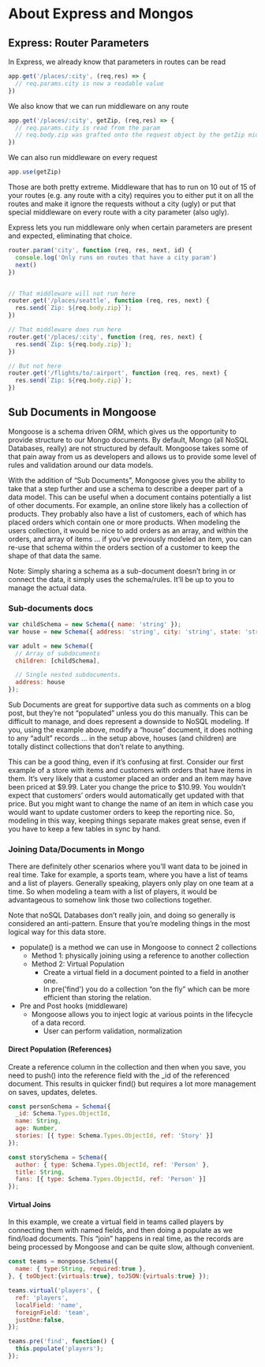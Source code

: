 # About Express and Mongos

## Express: Router Parameters

In Express, we already know that parameters in routes can be read

```javascript
app.get('/places/:city', (req,res) => {
  // req.params.city is now a readable value
})
```

We also know that we can run middleware on any route

```javascript
app.get('/places/:city', getZip, (req,res) => {
  // req.params.city is read from the param
  // req.body.zip was grafted onto the request object by the getZip middleware
})
```

We can also run middleware on every request

```javascript
app.use(getZip)
```

Those are both pretty extreme. Middleware that has to run on 10 out of 15 of your routes (e.g. any route with a city) requires you to either put it on all the routes and make it ignore the requests without a city (ugly) or put that special middleware on every route with a city parameter (also ugly).

Express lets you run middleware only when certain parameters are present and expected, eliminating that choice.

```javascript
router.param('city', function (req, res, next, id) {
  console.log('Only runs on routes that have a city param')
  next()
})


// That middleware will not run here
router.get('/places/seattle', function (req, res, next) {
  res.send(`Zip: ${req.body.zip}`);
})

// That middleware does run here
router.get('/places/:city', function (req, res, next) {
  res.send(`Zip: ${req.body.zip}`);
})

// But not here
router.get('/flights/to/:airport', function (req, res, next) {
  res.send(`Zip: ${req.body.zip}`);
})
```

## Sub Documents in Mongoose

Mongoose is a schema driven ORM, which gives us the opportunity to provide structure to our Mongo documents. By default, Mongo (all NoSQL Databases, really) are not structured by default. Mongoose takes some of that pain away from us as developers and allows us to provide some level of rules and validation around our data models.

With the addition of “Sub Documents”, Mongoose gives you the ability to take that a step further and use a schema to describe a deeper part of a data model. This can be useful when a document contains potentially a list of other documents. For example, an online store likely has a collection of products. They probably also have a list of customers, each of which has placed orders which contain one or more products. When modeling the users collection, it would be nice to add orders as an array, and within the orders, and array of items … if you’ve previously modeled an item, you can re-use that schema within the orders section of a customer to keep the shape of that data the same.

Note: Simply sharing a schema as a sub-document doesn’t bring in or connect the data, it simply uses the schema/rules. It’ll be up to you to manage the actual data.

### Sub-documents docs

```javascript
var childSchema = new Schema({ name: 'string' });
var house = new Schema({ address: 'string', city: 'string', state: 'string' });

var adult = new Schema({
  // Array of subdocuments
  children: [childSchema],

  // Single nested subdocuments.
  address: house
});
```

Sub Documents are great for supportive data such as comments on a blog post, but they’re not “populated” unless you do this manually. This can be difficult to manage, and does represent a downside to NoSQL modeling. If you, using the example above, modify a “house” document, it does nothing to any “adult” records … in the setup above, houses (and children) are totally distinct collections that don’t relate to anything.

This can be a good thing, even if it’s confusing at first. Consider our first example of a store with items and customers with orders that have items in them. It’s very likely that a customer placed an order and an item may have been priced at $9.99. Later you change the price to $10.99. You wouldn’t expect that customers’ orders would automatically get updated with that price. But you might want to change the name of an item in which case you would want to update customer orders to keep the reporting nice. So, modeling in this way, keeping things separate makes great sense, even if you have to keep a few tables in sync by hand.

### Joining Data/Documents in Mongo

There are definitely other scenarios where you’ll want data to be joined in real time. Take for example, a sports team, where you have a list of teams and a list of players. Generally speaking, players only play on one team at a time. So when modeling a team with a list of players, it would be advantageous to somehow link those two collections together.

Note that noSQL Databases don’t really join, and doing so generally is considered an anti-pattern. Ensure that you’re modeling things in the most logical way for this data store.

- populate() is a method we can use in Mongoose to connect 2 collections
  - Method 1: physically joining using a reference to another collection
  - Method 2: Virtual Population
    - Create a virtual field in a document pointed to a field in another one.
    - In pre('find') you do a collection “on the fly” which can be more efficient than storing the relation.
- Pre and Post hooks (middleware)
  - Mongoose allows you to inject logic at various points in the lifecycle of a data record.
    - User can perform validation, normalization

#### Direct Population (References)

Create a reference column in the collection and then when you save, you need to push() into the reference field with the _id of the referenced document. This results in quicker find() but requires a lot more management on saves, updates, deletes.

```javascript
const personSchema = Schema({
  _id: Schema.Types.ObjectId,
  name: String,
  age: Number,
  stories: [{ type: Schema.Types.ObjectId, ref: 'Story' }]
});

const storySchema = Schema({
  author: { type: Schema.Types.ObjectId, ref: 'Person' },
  title: String,
  fans: [{ type: Schema.Types.ObjectId, ref: 'Person' }]
});
```

#### Virtual Joins

In this example, we create a virtual field in teams called players by connecting them with named fields, and then doing a populate as we find/load documents. This “join” happens in real time, as the records are being processed by Mongoose and can be quite slow, although convenient.

```javascript
const teams = mongoose.Schema({
  name: { type:String, required:true },
}, { toObject:{virtuals:true}, toJSON:{virtuals:true} });

teams.virtual('players', {
  ref: 'players',
  localField: 'name',
  foreignField: 'team',
  justOne:false,
});

teams.pre('find', function() {
  this.populate('players');
});
```
